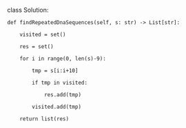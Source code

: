 class Solution:

    def findRepeatedDnaSequences(self, s: str) -> List[str]:

        visited = set()

        res = set()

        for i in range(0, len(s)-9):

            tmp = s[i:i+10]

            if tmp in visited:

                res.add(tmp)

            visited.add(tmp)

        return list(res)

